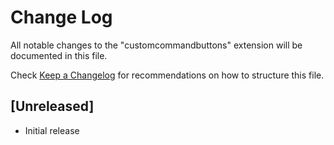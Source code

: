 # Change Log

All notable changes to the "customcommandbuttons" extension will be documented in this file.

Check [Keep a Changelog](http://keepachangelog.com/) for recommendations on how to structure this file.

## [Unreleased]

- Initial release